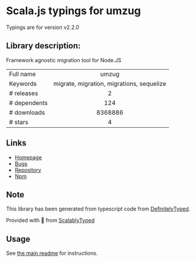 
# Scala.js typings for umzug

Typings are for version v2.2.0

## Library description:
Framework agnostic migration tool for Node.JS

|                    |                 |
| ------------------ | :-------------: |
| Full name          | umzug |
| Keywords           | migrate, migration, migrations, sequelize |
| # releases         | 2 |
| # dependents       | 124 |
| # downloads        | 8368886 |
| # stars            | 4 |

## Links
- [Homepage](https://github.com/sequelize/umzug)
- [Bugs](https://github.com/sequelize/umzug/issues)
- [Repository](https://github.com/sequelize/umzug)
- [Npm](https://www.npmjs.com/package/umzug)
    


## Note
This library has been generated from typescript code from [DefinitelyTyped](https://definitelytyped.org).

Provided with :purple_heart: from [ScalablyTyped](https://github.com/oyvindberg/ScalablyTyped)

## Usage
See [the main readme](../../readme.md) for instructions.


